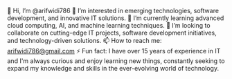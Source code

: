👋 Hi, I’m @arifwidi786
👀 I’m interested in emerging technologies, software development, and innovative IT solutions.
🌱 I’m currently learning advanced cloud computing, AI, and machine learning techniques.
💞️ I’m looking to collaborate on cutting-edge IT projects, software development initiatives, and technology-driven solutions.
📫 How to reach me: arifwidi786@gmail.com
⚡ Fun fact: I have over 15 years of experience in IT and I'm always curious and enjoy learning new things, constantly seeking to expand my knowledge and skills in the ever-evolving world of technology.

<!---
arifwidi786/arifwidi786 is a ✨ special ✨ repository because its `README.md` (this file) appears on your GitHub profile.
You can click the Preview link to take a look at your changes.
--->
